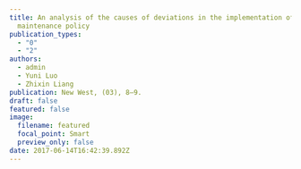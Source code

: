 ```yaml
---
title: An analysis of the causes of deviations in the implementation of social
  maintenance policy
publication_types:
  - "0"
  - "2"
authors:
  - admin
  - Yuni Luo
  - Zhixin Liang
publication: New West, (03), 8–9.
draft: false
featured: false
image:
  filename: featured
  focal_point: Smart
  preview_only: false
date: 2017-06-14T16:42:39.892Z
---
```

